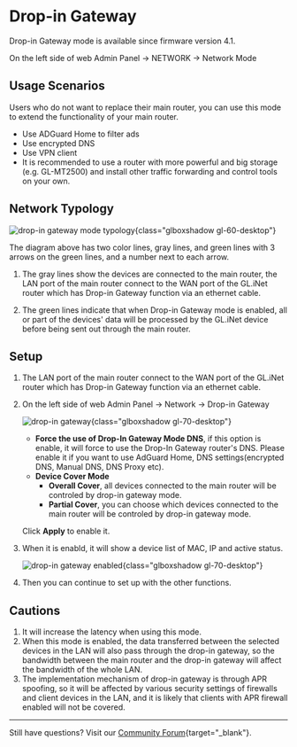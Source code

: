 # Drop-in Gateway

Drop-in Gateway mode is available since firmware version 4.1.

On the left side of web Admin Panel -> NETWORK -> Network Mode

## Usage Scenarios

Users who do not want to replace their main router, you can use this mode to extend the functionality of your main router.

* Use ADGuard Home to filter ads
* Use encrypted DNS
* Use VPN client
* It is recommended to use a router with more powerful and big storage (e.g. GL-MT2500) and install other traffic forwarding and control tools on your own.

## Network Typology

![drop-in gateway mode typology](https://static.gl-inet.com/docs/en/4/tutorials/drop-in_gateway/drop-in_gateway_mode_typology.png){class="glboxshadow gl-60-desktop"}

The diagram above has two color lines, gray lines, and green lines with 3 arrows on the green lines, and a number next to each arrow.

1. The gray lines show the devices are connected to the main router, the LAN port of the main router connect to the WAN port of the GL.iNet router which has Drop-in Gateway function via an ethernet cable.

2. The green lines indicate that when Drop-in Gateway mode is enabled, all or part of the devices' data will be processed by the GL.iNet device before being sent out through the main router.

## Setup

1. The LAN port of the main router connect to the WAN port of the GL.iNet router which has Drop-in Gateway function via an ethernet cable.

2. On the left side of web Admin Panel -> Network -> Drop-in Gateway

    ![drop-in gateway](https://static.gl-inet.com/docs/en/4/tutorials/drop-in_gateway/drop-in_gateway_options.png){class="glboxshadow gl-70-desktop"}

    * **Force the use of Drop-In Gateway Mode DNS**, if this option is enable, it will force to use the Drop-In Gateway router's DNS. Please enable it if you want to use AdGuard Home, DNS settings(encrypted DNS, Manual DNS, DNS Proxy etc).
    * **Device Cover Mode**
        * **Overall Cover**, all devices connected to the main router will be controled by drop-in gateway mode.
        * **Partial Cover**, you can choose which devices connected to the main router will be controled by drop-in gateway mode.

    Click **Apply** to enable it.

3. When it is enabld, it will show a device list of MAC, IP and active status.

    ![drop-in gateway enabled](https://static.gl-inet.com/docs/en/4/tutorials/drop-in_gateway/drop-in_gateway_mode_enabled.png){class="glboxshadow gl-70-desktop"}

4. Then you can continue to set up with the other functions.

## Cautions

1. It will increase the latency when using this mode.
2. When this mode is enabled, the data transferred between the selected devices in the LAN will also pass through the drop-in gateway, so the bandwidth between the main router and the drop-in gateway will affect the bandwidth of the whole LAN.
3. The implementation mechanism of drop-in gateway is through APR spoofing, so it will be affected by various security settings of firewalls and client devices in the LAN, and it is likely that clients with APR firewall enabled will not be covered.

---

Still have questions? Visit our [Community Forum](https://forum.gl-inet.com){target="_blank"}.
